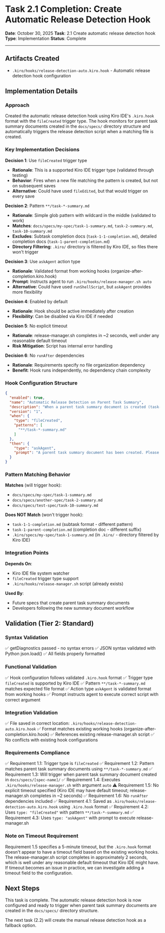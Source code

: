 # Task 2.1 Completion: Create Automatic Release Detection Hook

**Date**: October 30, 2025
**Task**: 2.1 Create automatic release detection hook
**Type**: Implementation
**Status**: Complete

---

## Artifacts Created

- `.kiro/hooks/release-detection-auto.kiro.hook` - Automatic release detection hook configuration

## Implementation Details

### Approach

Created the automatic release detection hook using Kiro IDE's `.kiro.hook` format with the `fileCreated` trigger type. The hook monitors for parent task summary documents created in the `docs/specs/` directory structure and automatically triggers the release detection script when a matching file is created.

### Key Implementation Decisions

**Decision 1**: Use `fileCreated` trigger type
- **Rationale**: This is a supported Kiro IDE trigger type (validated through testing)
- **Behavior**: Fires when a new file matching the pattern is created, but not on subsequent saves
- **Alternative**: Could have used `fileEdited`, but that would trigger on every save

**Decision 2**: Pattern `**/task-*-summary.md`
- **Rationale**: Simple glob pattern with wildcard in the middle (validated to work)
- **Matches**: `docs/specs/my-spec/task-1-summary.md`, `task-2-summary.md`, `task-10-summary.md`
- **Excludes**: Subtask completion docs (`task-1-1-completion.md`), detailed completion docs (`task-1-parent-completion.md`)
- **Directory Filtering**: `.kiro/` directory is filtered by Kiro IDE, so files there won't trigger

**Decision 3**: Use `askAgent` action type
- **Rationale**: Validated format from working hooks (organize-after-completion.kiro.hook)
- **Prompt**: Instructs agent to run `.kiro/hooks/release-manager.sh auto`
- **Alternative**: Could have used `runShellScript`, but `askAgent` provides more flexibility

**Decision 4**: Enabled by default
- **Rationale**: Hook should be active immediately after creation
- **Flexibility**: Can be disabled via Kiro IDE if needed

**Decision 5**: No explicit timeout
- **Rationale**: release-manager.sh completes in ~2 seconds, well under any reasonable default timeout
- **Risk Mitigation**: Script has internal error handling

**Decision 6**: No `runAfter` dependencies
- **Rationale**: Requirements specify no file organization dependency
- **Benefit**: Hook runs independently, no dependency chain complexity

### Hook Configuration Structure

```json
{
  "enabled": true,
  "name": "Automatic Release Detection on Parent Task Summary",
  "description": "When a parent task summary document is created (task-N-summary.md format in docs/specs/), automatically trigger release detection to scan for completion documents and create release trigger files.",
  "version": "1",
  "when": {
    "type": "fileCreated",
    "patterns": [
      "**/task-*-summary.md"
    ]
  },
  "then": {
    "type": "askAgent",
    "prompt": "A parent task summary document has been created. Please run the release detection script to scan for completion documents and create release trigger files. Execute: ./.kiro/hooks/release-manager.sh auto"
  }
}
```

### Pattern Matching Behavior

**Matches** (will trigger hook):
- `docs/specs/my-spec/task-1-summary.md`
- `docs/specs/another-spec/task-2-summary.md`
- `docs/specs/test-spec/task-10-summary.md`

**Does NOT Match** (won't trigger hook):
- `task-1-1-completion.md` (subtask format - different pattern)
- `task-1-parent-completion.md` (completion doc - different suffix)
- `.kiro/specs/my-spec/task-1-summary.md` (in `.kiro/` - directory filtered by Kiro IDE)

### Integration Points

**Depends On**:
- Kiro IDE file system watcher
- `fileCreated` trigger type support
- `.kiro/hooks/release-manager.sh` script (already exists)

**Used By**:
- Future specs that create parent task summary documents
- Developers following the new summary document workflow

## Validation (Tier 2: Standard)

### Syntax Validation
✅ getDiagnostics passed - no syntax errors
✅ JSON syntax validated with Python json.load()
✅ All fields properly formatted

### Functional Validation
✅ Hook configuration follows validated `.kiro.hook` format
✅ Trigger type `fileCreated` is supported by Kiro IDE
✅ Pattern `**/task-*-summary.md` matches expected file format
✅ Action type `askAgent` is validated format from working hooks
✅ Prompt instructs agent to execute correct script with correct argument

### Integration Validation
✅ File saved in correct location: `.kiro/hooks/release-detection-auto.kiro.hook`
✅ Format matches existing working hooks (organize-after-completion.kiro.hook)
✅ References existing release-manager.sh script
✅ No conflicts with existing hook configurations

### Requirements Compliance
✅ Requirement 1.1: Trigger type is `fileCreated`
✅ Requirement 1.2: Pattern matches parent task summary documents using `**/task-*-summary.md`
✅ Requirement 1.3: Will trigger when parent task summary document created in `docs/specs/[spec-name]/`
✅ Requirement 1.4: Executes `.kiro/hooks/release-manager.sh` with argument `auto`
⚠️ Requirement 1.5: No explicit timeout specified (Kiro IDE may have default timeout; release-manager.sh completes in ~2 seconds)
✅ Requirement 1.6: No `runAfter` dependencies included
✅ Requirement 4.1: Saved as `.kiro/hooks/release-detection-auto.kiro.hook` using `.kiro.hook` format
✅ Requirement 4.2: Uses `type: "fileCreated"` with pattern `**/task-*-summary.md`
✅ Requirement 4.3: Uses `type: "askAgent"` with prompt to execute release-manager.sh

### Note on Timeout Requirement

Requirement 1.5 specifies a 5-minute timeout, but the `.kiro.hook` format doesn't appear to have a timeout field based on the existing working hooks. The release-manager.sh script completes in approximately 2 seconds, which is well under any reasonable default timeout that Kiro IDE might have. If timeout becomes an issue in practice, we can investigate adding a timeout field to the configuration.

## Next Steps

This task is complete. The automatic release detection hook is now configured and ready to trigger when parent task summary documents are created in the `docs/specs/` directory structure.

The next task (2.2) will create the manual release detection hook as a fallback option.
